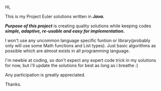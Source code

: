 Hi,

This is my Project Euler solutions written in ***Java.***

***Purpose of this project*** is creating quality solutions while keeping codes ***simple, adaptive, re-usable and easy for implementation.***

I won't use any uncommon language specific funtion or library(probably only will use some Math functions and List types). Just basic algorithms as possible which are almost exists in all programming language.

I'm newbie at coding, so don't expect any expert code trick in my solutions for now, but i'll update the solutions for best as long as i breathe :)

Any participation is greatly appreciated.

Thanks.
